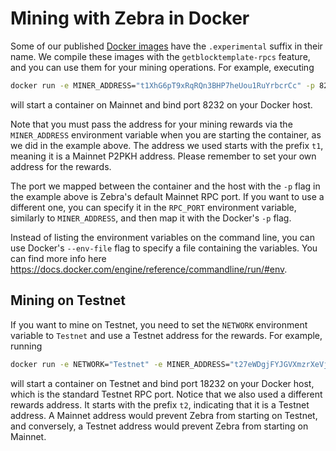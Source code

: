 # Mining with Zebra in Docker

Some of our published [Docker images](https://hub.docker.com/r/zfnd/zebra/tags)
have the `.experimental` suffix in their name. We compile these images with the
`getblocktemplate-rpcs` feature, and you can use them for your mining
operations. For example, executing

```bash
docker run -e MINER_ADDRESS="t1XhG6pT9xRqRQn3BHP7heUou1RuYrbcrCc" -p 8232:8232 zfnd/zebra:v1.1.0.experimental
```

will start a container on Mainnet and bind port 8232 on your Docker host.

Note that you must pass the address for your mining rewards via the
`MINER_ADDRESS` environment variable when you are starting the container, as we
did in the example above. The address we used starts with the prefix `t1`,
meaning it is a Mainnet P2PKH address. Please remember to set your own address
for the rewards.

The port we mapped between the container and the host with the `-p` flag in the
example above is Zebra's default Mainnet RPC port. If you want to use a
different one, you can specify it in the `RPC_PORT` environment variable,
similarly to `MINER_ADDRESS`, and then map it with the Docker's `-p` flag.

Instead of listing the environment variables on the command line, you can use
Docker's `--env-file` flag to specify a file containing the variables. You
can find more info here
https://docs.docker.com/engine/reference/commandline/run/#env.

## Mining on Testnet

If you want to mine on Testnet, you need to set the `NETWORK` environment
variable to `Testnet` and use a Testnet address for the rewards. For example,
running

```bash
docker run -e NETWORK="Testnet" -e MINER_ADDRESS="t27eWDgjFYJGVXmzrXeVjnb5J3uXDM9xH9v" -p 18232:18232 zfnd/zebra:v1.1.0.experimental
```

will start a container on Testnet and bind port 18232 on your Docker host, which
is the standard Testnet RPC port. Notice that we also used a different rewards
address. It starts with the prefix `t2`, indicating that it is a Testnet
address. A Mainnet address would prevent Zebra from starting on Testnet, and
conversely, a Testnet address would prevent Zebra from starting on Mainnet.
